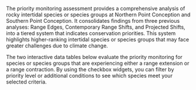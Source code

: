 The priority monitoring assessment provides a comprehensive analysis of rocky intertidal species or species groups at Northern Point Conception and Southern Point Conception. It consolidates findings from three previous analyses: Range Edges, Contemporary Range Shifts, and Projected Shifts, into a tiered system that indicates conservation priorities. This system highlights higher-ranking intertidal species or species groups that may face greater challenges due to climate change.

The two interactive data tables below evaluate the priority monitoring for species or species groups that are experiencing either a range extension or a range contraction. By using the checkbox widgets, you can filter by priority level or additional conditions to see which species meet your selected criteria.
